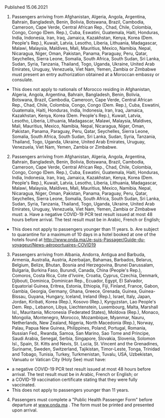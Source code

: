 Published 15.06.2021 
1. Passengers arriving from Afghanistan, Algeria, Angola, Argentina, Bahrain, Bangladesh, Benin, Bolivia, Botswana, Brazil, Cambodia, Cameroon, Cape Verde, Central African Rep., Chad, Chile, Colombia, Congo, Congo (Dem. Rep.), Cuba, Eswatini, Guatemala, Haiti, Honduras, India, Indonesia, Iran, Iraq, Jamaica, Kazakhstan, Kenya, Korea (Dem. People's Rep.), Kuwait, Latvia, Lesotho, Liberia, Lithuania, Madagascar, Malawi, Malaysia, Maldives, Mali, Mauritius, Mexico, Namibia, Nepal, Nicaragua, Niger, Oman, Pakistan, Panama, Paraguay, Peru, Qatar, Seychelles, Sierra Leone, Somalia, South Africa, South Sudan, Sri Lanka, Sudan, Syria, Tanzania, Thailand, Togo, Uganda, Ukraine, United Arab Emirates, Uruguay, Venezuela, Viet Nam, Yemen, Zambia or Zimbabwe must present an entry authorization obtained at a Moroccan embassy or consulate.
- This does not apply to nationals of Morocco residing in Afghanistan, Algeria, Angola, Argentina, Bahrain, Bangladesh, Benin, Bolivia, Botswana, Brazil, Cambodia, Cameroon, Cape Verde, Central African Rep., Chad, Chile, Colombia, Congo, Congo (Dem. Rep.), Cuba, Eswatini, Guatemala, Haiti, Honduras, India, Indonesia, Iran, Iraq, Jamaica, Kazakhstan, Kenya, Korea (Dem. People's Rep.), Kuwait, Latvia, Lesotho, Liberia, Lithuania, Madagascar, Malawi, Malaysia, Maldives, Mali, Mauritius, Mexico, Namibia, Nepal, Nicaragua, Niger, Oman, Pakistan, Panama, Paraguay, Peru, Qatar, Seychelles, Sierra Leone, Somalia, South Africa, South Sudan, Sri Lanka, Sudan, Syria, Tanzania, Thailand, Togo, Uganda, Ukraine, United Arab Emirates, Uruguay, Venezuela, Viet Nam, Yemen, Zambia or Zimbabwe.
2. Passengers arriving from Afghanistan, Algeria, Angola, Argentina, Bahrain, Bangladesh, Benin, Bolivia, Botswana, Brazil, Cambodia, Cameroon, Cape Verde, Central African Rep., Chad, Chile, Colombia, Congo, Congo (Dem. Rep.), Cuba, Eswatini, Guatemala, Haiti, Honduras, India, Indonesia, Iran, Iraq, Jamaica, Kazakhstan, Kenya, Korea (Dem. People's Rep.), Kuwait, Latvia, Lesotho, Liberia, Lithuania, Madagascar, Malawi, Malaysia, Maldives, Mali, Mauritius, Mexico, Namibia, Nepal, Nicaragua, Niger, Oman, Pakistan, Panama, Paraguay, Peru, Qatar, Seychelles, Sierra Leone, Somalia, South Africa, South Sudan, Sri Lanka, Sudan, Syria, Tanzania, Thailand, Togo, Uganda, Ukraine, United Arab Emirates, Uruguay, Venezuela, Viet Nam, Yemen, Zambia or Zimbabwe must:
a. Have a negative COVID-19 PCR test result issued at most 48 hours before arrival. The test result must be in Arabic, French or English; 
 - This does not apply to passengers younger than 11 years.
b. Are subject to quarantine for a maximum of 10 days in a hotel booked at one of the hotels found at <a href="http://www.onda.ma/Je-suis-Passager/Guide-du-voyageur/News-a%C3%A9roportuaires-COVID19">http://www.onda.ma/Je-suis-Passager/Guide-du-voyageur/News-aéroportuaires-COVID19</a> 
3. Passengers arriving from Albania, Andorra, Antigua and Barbuda, Armenia, Australia, Austria, Azerbaijan, Bahamas, Barbados, Belarus, Belgium, Belize, Bhutan, Bosnia and Herzegovina, Brunei Darussalam, Bulgaria, Burkina Faso, Burundi, Canada, China (People's Rep.), Comoros, Costa Rica, Cote d'Ivoire, Croatia, Cyprus, Czechia, Denmark, Djibouti, Dominica, Dominican Rep., Ecuador, Egypt, El Salvador, Equatorial Guinea, Eritrea, Estonia, Ethiopia, Fiji, Finland, France, Gabon, Gambia, Georgia, Germany, Ghana, Greece, Grenada, Guinea, Guinea-Bissau, Guyana, Hungary, Iceland, Ireland (Rep.), Israel, Italy, Japan, Jordan, Kiribati, Korea (Rep.), Kosovo (Rep.), Kyrgyzstan, Lao People's Dem. Rep., Lebanon, Libya, Liechtenstein, Luxembourg, Malta, Marshall Isl., Mauritania, Micronesia (Federated States), Moldova (Rep.), Monaco, Mongolia, Montenegro, Morocco, Mozambique, Myanmar, Nauru, Netherlands, New Zealand, Nigeria, North Macedonia (Rep.), Norway, Palau, Papua New Guinea, Philippines, Poland, Portugal, Romania, Russian Fed., Rwanda, Samoa, San Marino, Sao Tome and Principe, Saudi Arabia, Senegal, Serbia, Singapore, Slovakia, Slovenia, Solomon Isl., Spain, St. Kitts and Nevis, St. Lucia, St. Vincent and the Grenadines, Suriname, Sweden, Switzerland, Tajikistan, Timor-Leste, Tonga, Trinidad and Tobago, Tunisia, Turkey, Turkmenistan, Tuvalu, USA, Uzbekistan, Vanuatu or Vatican City (Holy See) must have:
- a negative COVID-19 PCR test result issued at most 48 hours before arrival. The test result must be in Arabic, French or English; or
- a COVID-19 vaccination certificate stating that they were fully vaccinated.
 - This does not apply to passengers younger than 11 years.
4. Passengers must complete a "Public Health Passenger Form" before departure at <a href="http://www.onda.ma">www.onda.ma</a> . The form must be printed and presented upon arrival.

